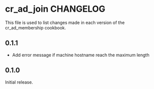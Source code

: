 # cr_ad_join CHANGELOG

This file is used to list changes made in each version of the cr_ad_membership cookbook.

## 0.1.1

- Add error message if machine hostname reach the maximum length

## 0.1.0

Initial release.


